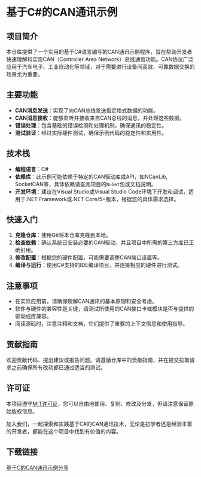 # 基于C#的CAN通讯示例

## 项目简介

本仓库提供了一个实用的基于C#语言编写的CAN通讯示例程序，旨在帮助开发者快速理解和实现CAN（Controller Area Network）总线通信功能。CAN协议广泛应用于汽车电子、工业自动化等领域，对于需要进行设备间高效、可靠数据交换的场景尤为重要。

## 主要功能

- **CAN消息发送**：实现了向CAN总线发送指定格式数据的功能。
- **CAN消息接收**：能够监听并接收来自CAN总线的消息，并处理这些数据。
- **错误处理**：包含基础的错误检测和处理机制，确保通讯的稳定性。
- **测试验证**：经过实际硬件测试，确保示例代码的稳定性和实用性。

## 技术栈

- **编程语言**：C#
- **依赖库**：此示例可能依赖于特定的CAN驱动库或API，如NCanLib, SocketCAN等，具体依赖请查阅项目的`NuGet`包或文档说明。
- **开发环境**：建议在Visual Studio或Visual Studio Code环境下开发和调试，适用于.NET Framework或.NET Core/5+版本，根据您的具体需求选择。

## 快速入门

1. **克隆仓库**：使用Git将本仓库克隆到本地。
2. **检查依赖**：确认系统已安装必要的CAN驱动，并且项目中所需的第三方库已正确引用。
3. **修改配置**：根据您的硬件配置，可能需要调整CAN端口设置等。
4. **编译与运行**：使用C#支持的IDE编译项目，并连接相应的硬件进行测试。

## 注意事项

- 在实际应用前，请确保理解CAN通讯的基本原理和安全考虑。
- 软件与硬件的兼容性是关键，请测试所使用的CAN接口卡或模块是否与提供的驱动或库兼容。
- 阅读源码时，注意注释和文档，它们提供了重要的上下文信息和使用指导。

## 贡献指南

欢迎贡献代码、提出建议或报告问题。请遵循仓库中的贡献指南，并在提交拉取请求之前确保所有改动都已通过适当的测试。

## 许可证

本项目遵守[MIT许可证](LICENSE)，您可以自由地使用、复制、修改及分发，但请注意保留原始版权信息。

加入我们，一起探索和实践基于C#的CAN通讯技术，无论是初学者还是经验丰富的开发者，都能在这个项目中找到有价值的内容。

## 下载链接

[基于C的CAN通讯示例分享](https://pan.quark.cn/s/fdb993fa7fe0)